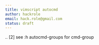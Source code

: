 ```yaml
---
title: vimscript autocmd
author: hackrole
email: hack.role@gmail.com
status: draft
---
```



.. [2] see :h autocmd-groups for cmd-group
